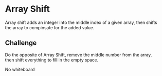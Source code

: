 # Array Shift

Array shift adds an integer into the middle index of a given array, then shifts the array to compinsate for the added value.

## Challenge

Do the opposite of Array Shift, remove the middle number from the array, then shift everything to fill in the empty space.

No whiteboard

